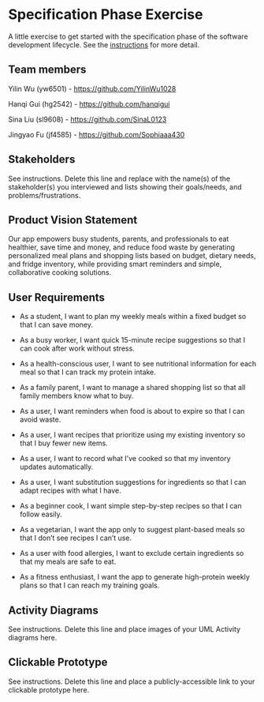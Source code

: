 # Specification Phase Exercise

A little exercise to get started with the specification phase of the software development lifecycle. See the [instructions](instructions.md) for more detail.

## Team members

Yilin Wu (yw6501) - https://github.com/YilinWu1028  

Hanqi Gui (hg2542) - https://github.com/hanqigui  

Sina Liu (sl9608) - https://github.com/SinaL0123  

Jingyao Fu (jf4585) - https://github.com/Sophiaaa430

## Stakeholders

See instructions. Delete this line and replace with the name(s) of the stakeholder(s) you interviewed and lists showing their goals/needs, and problems/frustrations.

## Product Vision Statement

Our app empowers busy students, parents, and professionals to eat healthier, save time and money, and reduce food waste by generating personalized meal plans and shopping lists based on budget, dietary needs, and fridge inventory, while providing smart reminders and simple, collaborative cooking solutions.

## User Requirements

- As a student, I want to plan my weekly meals within a fixed budget so that I can save money.  

- As a busy worker, I want quick 15-minute recipe suggestions so that I can cook after work without stress.  

- As a health-conscious user, I want to see nutritional information for each meal so that I can track my protein intake.  

- As a family parent, I want to manage a shared shopping list so that all family members know what to buy.  

- As a user, I want reminders when food is about to expire so that I can avoid waste.  

- As a user, I want recipes that prioritize using my existing inventory so that I buy fewer new items.  

- As a user, I want to record what I’ve cooked so that my inventory updates automatically.  

- As a user, I want substitution suggestions for ingredients so that I can adapt recipes with what I have.  

- As a beginner cook, I want simple step-by-step recipes so that I can follow easily.  

- As a vegetarian, I want the app only to suggest plant-based meals so that I don’t see recipes I can’t use.  

- As a user with food allergies, I want to exclude certain ingredients so that my meals are safe to eat.  

- As a fitness enthusiast, I want the app to generate high-protein weekly plans so that I can reach my training goals.  



## Activity Diagrams

See instructions. Delete this line and place images of your UML Activity diagrams here.

## Clickable Prototype

See instructions. Delete this line and place a publicly-accessible link to your clickable prototype here.
